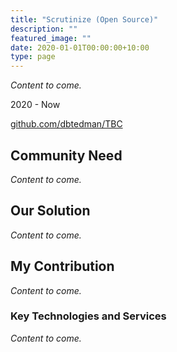 ```yaml
---
title: "Scrutinize (Open Source)"
description: ""
featured_image: ""
date: 2020-01-01T00:00:00+10:00
type: page
---
```


_Content to come._

2020 - Now

[github.com/dbtedman/TBC](https://github.com/dbtedman/TBC)

## Community Need

_Content to come._

## Our Solution

_Content to come._

## My Contribution

_Content to come._

### Key Technologies and Services

_Content to come._
